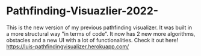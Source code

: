 # Pathfinding-Visuazlier-2022-
This is the new version of my previous pathfinding visualizer. It was built in a more structural way "in terms of code". It now has 2 new more algorithms, obstacles and a new UI with a lot of functionalities. Check it out here!  https://luis-pathfindingvisualizer.herokuapp.com/
